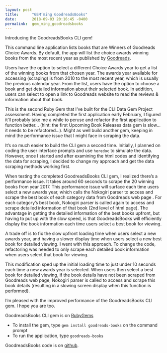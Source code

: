 ```yaml
---
layout: post
title:      "GEM’ming GoodreadsBooks"
date:       2018-09-03 20:16:45 -0400
permalink:  gem_ming_goodreadsbooks
---
```



Introducing the GoodreadsBooks CLI gem!

This command line application lists books that are Winners of Goodreads Choice Awards. By default, the app will list the choice awards winning books from the most recent year as published by [Goodreads](https://www.goodreads.com/choiceawards).  

Users have the option to select a different Choice Awards year to get a list of the winning books from that chosen year. The awards year available for accessing (scraping) is from 2010 to the most recent year, which is usually the previous calendar year. From the list, users have the option to choose a book and get detailed information about their selected book. In addition, users can select to open a link to Goodreads website to read the reviews & information about that book.

This is the second Ruby Gem that I’ve built for the CLI Data Gem Project assessment. Having completed the first application early February, I figured it’ll probably take me a while to peruse and refactor the first application to function better… (hint: the first Upcoming Book Releases data gem is slow… it needs to be refactored…). Might as well build another gem, keeping in mind the performance issue that I might face in scraping the data. 

It’s so much easier to build the CLI gem a second time. Initially, I planned on coding the user interface prompts and use ```heredoc``` to simulate the data. However, once I started and after examining the html codes and identifying the data for scraping, I decided to change my approach and get the data scraping methods working first.

When testing the completed GoodreadsBooks CLI gem, I realized there’s a performance issue. It takes around 60 seconds to scrape the 20 winning books from year 2017. This performance issue will surface each time users select a new awards year, which calls the Nokogiri parser to access and scrape the best book of each category data from Goodreads web page . For each category’s best book, Nokogiri parser is called again to access and scrape detailed information of that book (2nd level of html page). The advantage in getting the detailed information of the best books upfront, but having to put up with the slow speed, is that GoodreadsBooks will efficiently display the book information each time users select a best book for viewing.

A trade off is to fix the slow upfront loading time when users select a new awards year, and having a slower display time when users select a new best book for detailed viewing. I went with this approach. To change the code, refactoring was needed to only scrape each detailed book information when users select that book for viewing. 

This modification sped up the initial loading time to just under 10 seconds each time a new awards year is selected. When users then select a best book for detailed viewing, if the book details have not been scraped from Goodreads web page, Nokogiri parser is called to access and scrape this book details (resulting in a slowing screen display when this function is performed). 

I’m pleased with the improved performance of the GoodreadsBooks CLI gem. I hope you are too. 

GoodreadsBooks CLI gem is on [RubyGems](https://rubygems.org/gems/goodreads-books)
- To install the gem, type ```gem install goodreads-books``` on the command prompt
- To run the application, type ```goodreads-books```

GoodreadsBooks code is on [github](https://github.com/nichia/goodreads_books).
